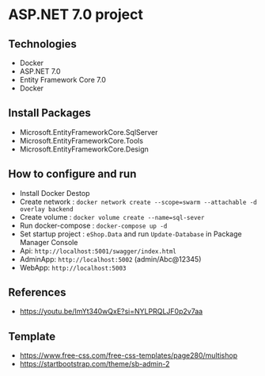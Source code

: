 # ASP.NET 7.0 project
## Technologies
- Docker
- ASP.NET 7.0
- Entity Framework Core 7.0
- Docker
## Install Packages
- Microsoft.EntityFrameworkCore.SqlServer
- Microsoft.EntityFrameworkCore.Tools
- Microsoft.EntityFrameworkCore.Design
## How to configure and run
- Install Docker Destop
- Create network : `docker network create --scope=swarm --attachable -d overlay backend`
- Create volume : `docker volume create --name=sql-sever`
- Run docker-compose : `docker-compose up -d`
- Set startup project : `eShop.Data` and run `Update-Database` in Package Manager Console
- Api: `http://localhost:5001/swagger/index.html`
- AdminApp: `http://localhost:5002` (admin/Abc@12345)
- WebApp: `http://localhost:5003`
## References
- https://youtu.be/ImYt340wQxE?si=NYLPRQLJF0p2v7aa
## Template
- https://www.free-css.com/free-css-templates/page280/multishop
- https://startbootstrap.com/theme/sb-admin-2
